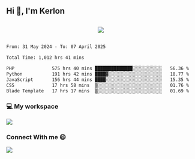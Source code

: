 ## Hi 👋, I'm Kerlon

<p align="center" style="margin: 30px;">
 
 <img src="https://skillicons.dev/icons?i=html,css,bootstrap,js,nodejs,jquery,python,flask,php,mysql,lua,sqlite,firebase">


</p>
<!--START_SECTION:waka-->

```txt
From: 31 May 2024 - To: 07 April 2025

Total Time: 1,012 hrs 41 mins

PHP              575 hrs 40 mins ██████████████░░░░░░░░░░░   56.36 %
Python           191 hrs 42 mins ████▓░░░░░░░░░░░░░░░░░░░░   18.77 %
JavaScript       156 hrs 44 mins ████░░░░░░░░░░░░░░░░░░░░░   15.35 %
CSS              17 hrs 58 mins  ▒░░░░░░░░░░░░░░░░░░░░░░░░   01.76 %
Blade Template   17 hrs 17 mins  ▒░░░░░░░░░░░░░░░░░░░░░░░░   01.69 %
```

<!--END_SECTION:waka-->


<p align="center">
 <h3>💻 My workspace</h3>
    <img src="https://skillicons.dev/icons?i=mint" />
</p>

<p align="center">
 <h3>Connect With me 😄</h3> 
    <a href="https://www.linkedin.com/in/kerlon-fernandes"><img src="https://skillicons.dev/icons?i=linkedin" />
  </a>
</p>



